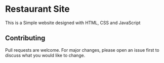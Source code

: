 # Restaurant Site

This is a Simple website designed with HTML, CSS and JavaScript

## Contributing

Pull requests are welcome. For major changes, please open an issue first to discuss what you would like to change.